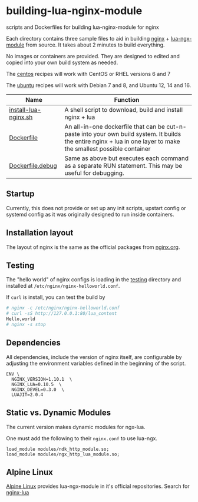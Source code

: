 # building-lua-nginx-module
scripts and Dockerfiles for building lua-nginx-module for nginx

Each directory contains three sample files to aid in building [nginx](http://nginx.org) + [lua-ngx-module](https://github.com/openresty/lua-nginx-module) from source.  It takes about 2 minutes to build everything.

No images or containers are provided. They are designed to edited and copied
into your own build system as needed.

The [centos](/centos) recipes will work with CentOS or RHEL versions 6 and 7

The [ubuntu](/ubuntu) recipes will work with Debian 7 and 8, and Ubuntu 12, 14 and 16.


| Name    | Function |
|---------|----------|
| [install-lua-nginx.sh](/centos/install-lua-nginx.sh) | A shell script to download, build and install nginx + lua |
| [Dockerfile](/centos/Dockerfile) | An all-in-one dockerfile that can be cut-n-paste into your own build system.  It builds the entire nginx + lua in one layer to make the smallest possible container |
| [Dockerfile.debug](/centos/Dockerfile.debug) | Same as above but executes each command as a separate RUN statement.  This may be useful for debugging. |

## Startup

Currently, this does not provide or set up any init scripts, upstart config or systemd config as it was originally designed to run inside containers.

## Installation layout

The layout of nginx is the same as the official packages from [nginx.org](http://nginx.org/en/linux_packages.html).

## Testing

The "hello world" of nginx configs is loading in the [testing](/testing) directory and installed at `/etc/nginx/nginx-helloworld.conf`.

If `curl` is install, you can test the build by

```bash
# nginx -c /etc/nginx/nginx-helloworld.conf
# curl -sS http://127.0.0.1:80/lua_content
Hello,world
# nginx -s stop
```

## Dependencies

All dependencies, include the version of nginx itself, are configurable by adjusting the environment variables defined in the beginning of the script.

```
ENV \
  NGINX_VERSION=1.10.1  \
  NGINX_LUA=0.10.5  \
  NGINX_DEVEL=0.3.0  \
  LUAJIT=2.0.4
```

## Static vs. Dynamic Modules

The current version makes dynamic modules for ngx-lua. 

One must add the following to their `nginx.conf` to use lua-ngx.

```
load_module modules/ndk_http_module.so; 
load_module modules/ngx_http_lua_module.so;
```

## Alpine Linux

[Alpine Linux](http://alpinelinux.org) provides lua-ngx-module in it's official repositories.  Search for [nginx-lua](http://pkgs.alpinelinux.org/packages?name=nginx-lua&branch=&repo=&arch=&maintainer=)

